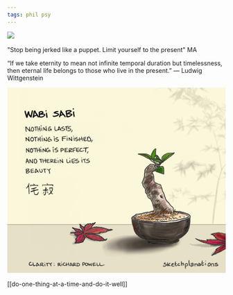 ```yaml
---
tags: phil psy 
---
```


![](/static/img/notice-when-you-are-happy.png)

"Stop being jerked like a puppet. Limit yourself to the present" MA 

“If we take eternity to mean not infinite temporal duration but timelessness, then eternal life belongs to those who live in the present.” — Ludwig Wittgenstein 

![](/static/img/wabi-sabi.png)

[[do-one-thing-at-a-time-and-do-it-well]]
